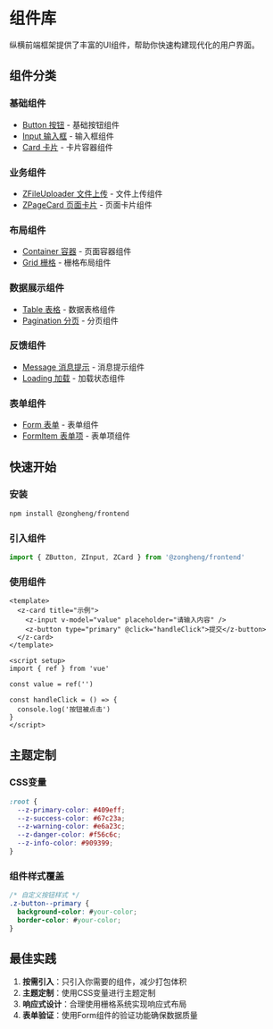 # 组件库

纵横前端框架提供了丰富的UI组件，帮助你快速构建现代化的用户界面。

## 组件分类

### 基础组件
- [Button 按钮](./button.md) - 基础按钮组件
- [Input 输入框](./input.md) - 输入框组件
- [Card 卡片](./card.md) - 卡片容器组件

### 业务组件
- [ZFileUploader 文件上传](./z-file-uploader.md) - 文件上传组件
- [ZPageCard 页面卡片](./z-page-card.md) - 页面卡片组件

### 布局组件
- [Container 容器](./container.md) - 页面容器组件
- [Grid 栅格](./grid.md) - 栅格布局组件

### 数据展示组件
- [Table 表格](./table.md) - 数据表格组件
- [Pagination 分页](./pagination.md) - 分页组件

### 反馈组件
- [Message 消息提示](./message.md) - 消息提示组件
- [Loading 加载](./loading.md) - 加载状态组件

### 表单组件
- [Form 表单](./form.md) - 表单组件
- [FormItem 表单项](./form-item.md) - 表单项组件

## 快速开始

### 安装

```bash
npm install @zongheng/frontend
```

### 引入组件

```javascript
import { ZButton, ZInput, ZCard } from '@zongheng/frontend'
```

### 使用组件

```vue
<template>
  <z-card title="示例">
    <z-input v-model="value" placeholder="请输入内容" />
    <z-button type="primary" @click="handleClick">提交</z-button>
  </z-card>
</template>

<script setup>
import { ref } from 'vue'

const value = ref('')

const handleClick = () => {
  console.log('按钮被点击')
}
</script>
```

## 主题定制

### CSS变量

```css
:root {
  --z-primary-color: #409eff;
  --z-success-color: #67c23a;
  --z-warning-color: #e6a23c;
  --z-danger-color: #f56c6c;
  --z-info-color: #909399;
}
```

### 组件样式覆盖

```css
/* 自定义按钮样式 */
.z-button--primary {
  background-color: #your-color;
  border-color: #your-color;
}
```

## 最佳实践

1. **按需引入**：只引入你需要的组件，减少打包体积
2. **主题定制**：使用CSS变量进行主题定制
3. **响应式设计**：合理使用栅格系统实现响应式布局
4. **表单验证**：使用Form组件的验证功能确保数据质量
